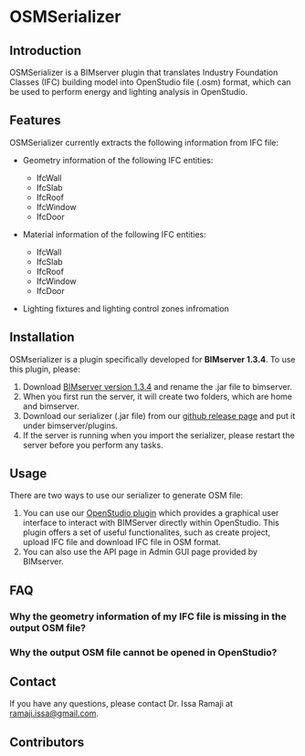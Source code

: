 # OSMSerializer

## Introduction

OSMSerializer is a BIMserver plugin that translates Industry Foundation Classes (IFC) building model into OpenStudio file (.osm) format, which can be used to perform energy and lighting analysis in OpenStudio. 

## Features

OSMSerializer currently extracts the following information from IFC file:

* Geometry information of the following IFC entities:
	
	* IfcWall
	* IfcSlab
	* IfcRoof
	* IfcWindow
	* IfcDoor

* Material information of the following IFC entities:

	* IfcWall 
	* IfcSlab
	* IfcRoof
	* IfcWindow
	* IfcDoor

* Lighting fixtures and lighting control zones infromation  

## Installation

OSMserializer is a plugin specifically developed for **BIMserver 1.3.4**. 
To use this plugin, please: 

1. Download [BIMserver version 1.3.4](https://github.com/opensourceBIM/BIMserver/releases/download/1.3.4-FINAL-2014-10-17/bimserver-1.3.4-FINAL-2014-10-17.jar) and rename the .jar file to bimserver. 
2. When you first run the server, it will create two folders, which are home and bimserver. 
3. Download our serializer (.jar file) from our [github release page](https://github.com/BIMDataHub/OsmSerializer/releases) and put it under bimserver/plugins.
4. If the server is running when you import the serializer, please restart the server before you perform any tasks. 

## Usage

There are two ways to use our serializer to generate OSM file:

1. You can use our [OpenStudio plugin]() which provides a graphical user interface to interact with BIMServer directly within OpenStudio. This plugin offers a set of useful functionalites, such as create project, upload IFC file and download IFC file in OSM format. 
2. You can also use the API page in Admin GUI page provided by BIMserver. 

## FAQ
### Why the geometry information of my IFC file is missing in the output OSM file?

### Why the output OSM file cannot be opened in OpenStudio?



## Contact
If you have any questions, please contact Dr. Issa Ramaji at <ramaji.issa@gmail.com>. 

## Contributors

